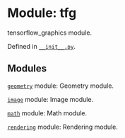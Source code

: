 <div itemscope itemtype="http://developers.google.com/ReferenceObject">
<meta itemprop="name" content="tfg" />
<meta itemprop="path" content="Stable" />
</div>

# Module: tfg

tensorflow_graphics module.



Defined in [`__init__.py`](https://cs.corp.google.com/#piper///depot/google3/third_party/py/tensorflow_graphics/__init__.py).

<!-- Placeholder for "Used in" -->


## Modules

[`geometry`](./tfg/geometry.md) module: Geometry module.

[`image`](./tfg/image.md) module: Image module.

[`math`](./tfg/math.md) module: Math module.

[`rendering`](./tfg/rendering.md) module: Rendering module.

